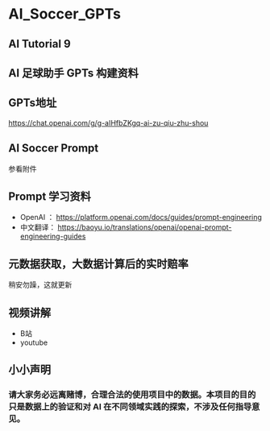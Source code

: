 # AI_Soccer_GPTs
## AI Tutorial 9 
## AI 足球助手 GPTs 构建资料

## GPTs地址
https://chat.openai.com/g/g-aIHfbZKgq-ai-zu-qiu-zhu-shou

## AI Soccer Prompt
参看附件

## Prompt 学习资料
* OpenAI ： https://platform.openai.com/docs/guides/prompt-engineering
* 中文翻译： https://baoyu.io/translations/openai/openai-prompt-engineering-guides

## 元数据获取，大数据计算后的实时赔率
稍安勿躁，这就更新

## 视频讲解
* B站       
* youtube   

## 小小声明
### 请大家务必远离赌博，合理合法的使用项目中的数据。本项目的目的只是数据上的验证和对 AI 在不同领域实践的探索，不涉及任何指导意见。
